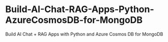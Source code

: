 # Build-AI-Chat-RAG-Apps-Python-AzureCosmosDB-for-MongoDB
Build AI Chat + RAG Apps with Python and Azure Cosmos DB for MongoDB
